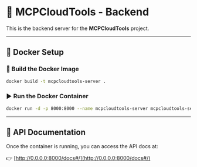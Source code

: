 # 🚀 MCPCloudTools - Backend

This is the backend server for the **MCPCloudTools** project.

---

## 🐳 Docker Setup

### 🔨 Build the Docker Image

```bash
docker build -t mcpcloudtools-server .
```

### ▶️ Run the Docker Container

```bash
docker run -d -p 8000:8000 --name mcpcloudtools-server mcpcloudtools-server
```

---

## 📘 API Documentation

Once the container is running, you can access the API docs at:

👉 [http://0.0.0.0:8000/docs#/](http://0.0.0.0:8000/docs#/)

